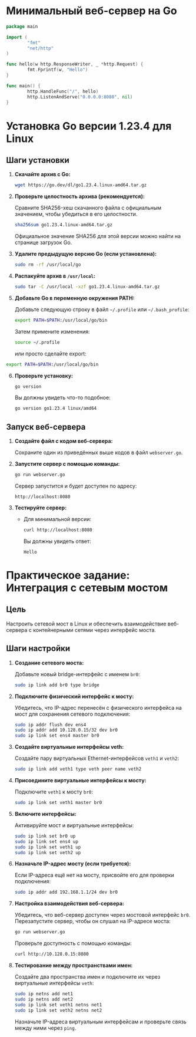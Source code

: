 # Минимальный веб-сервер на Go

```go
package main

import (
        "fmt"
        "net/http"
)

func hello(w http.ResponseWriter, _ *http.Request) {
        fmt.Fprintf(w, "Hello")
}

func main() {
        http.HandleFunc("/", hello)
        http.ListenAndServe("0.0.0.0:8080", nil)
}
```

# Установка Go версии 1.23.4 для Linux

## Шаги установки

1. **Скачайте архив с Go:**

   ```bash
   wget https://go.dev/dl/go1.23.4.linux-amd64.tar.gz
   ```

2. **Проверьте целостность архива (рекомендуется):**

   Сравните SHA256-хеш скачанного файла с официальным значением, чтобы убедиться в его целостности.

   ```bash
   sha256sum go1.23.4.linux-amd64.tar.gz
   ```

   Официальное значение SHA256 для этой версии можно найти на странице загрузок Go.

3. **Удалите предыдущую версию Go (если установлена):**

   ```bash
   sudo rm -rf /usr/local/go
   ```

4. **Распакуйте архив в `/usr/local`:**

   ```bash
   sudo tar -C /usr/local -xzf go1.23.4.linux-amd64.tar.gz
   ```

5. **Добавьте Go в переменную окружения PATH:**

   Добавьте следующую строку в файл `~/.profile` или `~/.bash_profile`:

   ```bash
   export PATH=$PATH:/usr/local/go/bin
   ```

   Затем примените изменения:

   ```bash
   source ~/.profile
   ```

   или просто сделайте export:

  ```bash
  export PATH=$PATH:/usr/local/go/bin
  ```

6. **Проверьте установку:**

   ```bash
   go version
   ```

   Вы должны увидеть что-то подобное:

   ```bash
   go version go1.23.4 linux/amd64
   ```

## Запуск веб-сервера

1. **Создайте файл с кодом веб-сервера:**

   Сохраните один из приведённых выше кодов в файл `webserver.go`.

2. **Запустите сервер с помощью команды:**

   ```bash
   go run webserver.go
   ```

   Сервер запустится и будет доступен по адресу:

   ```
   http://localhost:8080
   ```

3. **Тестируйте сервер:**

   - Для минимальной версии:

     ```bash
     curl http://localhost:8080
     ```

     Вы должны увидеть ответ:

     ```
     Hello
     ```

# Практическое задание: Интеграция с сетевым мостом

## Цель
Настроить сетевой мост в Linux и обеспечить взаимодействие веб-сервера с контейнерными сетями через интерфейс моста.

## Шаги настройки

1. **Создание сетевого моста:**

   Добавьте новый bridge-интерфейс с именем `br0`:

   ```bash
   sudo ip link add br0 type bridge
   ```

2. **Подключите физический интерфейс к мосту:**

   Убедитесь, что IP-адрес перенесён с физического интерфейса на мост для сохранения сетевого подключения:

   ```bash
   sudo ip addr flush dev ens4
   sudo ip addr add 10.128.0.15/32 dev br0
   sudo ip link set ens4 master br0
   ```

3. **Создайте виртуальные интерфейсы veth:**

   Создайте пару виртуальных Ethernet-интерфейсов `veth1` и `veth2`:

   ```bash
   sudo ip link add veth1 type veth peer name veth2
   ```

4. **Присоедините виртуальные интерфейсы к мосту:**

   Подключите `veth1` к мосту `br0`:

   ```bash
   sudo ip link set veth1 master br0
   ```

5. **Включите интерфейсы:**

   Активируйте мост и виртуальные интерфейсы:

   ```bash
   sudo ip link set br0 up
   sudo ip link set ens4 up
   sudo ip link set veth1 up
   sudo ip link set veth2 up
   ```

6. **Назначьте IP-адрес мосту (если требуется):**

   Если IP-адреса ещё нет на мосту, присвойте его для проверки подключения:

   ```bash
   sudo ip addr add 192.168.1.1/24 dev br0
   ```

7. **Настройка взаимодействия веб-сервера:**

   Убедитесь, что веб-сервер доступен через мостовой интерфейс `br0`. Перезапустите сервер, чтобы он слушал на IP-адресе моста:

   ```bash
   go run webserver.go
   ```

   Проверьте доступность с помощью команды:

   ```bash
   curl http://10.128.0.15:8080
   ```

8. **Тестирование между пространствами имен:**

   Создайте два пространства имен и подключите их через виртуальные интерфейсы `veth`:

   ```bash
   sudo ip netns add net1
   sudo ip netns add net2
   sudo ip link set veth1 netns net1
   sudo ip link set veth2 netns net2
   ```

   Назначьте IP-адреса виртуальным интерфейсам и проверьте связь между ними через `ping`.
